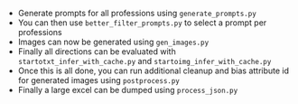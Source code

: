 - Generate prompts for all professions using `generate_prompts.py`
- You can then use `better_filter_prompts.py` to select a prompt per professions
- Images can now be generated using `gen_images.py`
- Finally all directions can be evaluated with `startotxt_infer_with_cache.py` and `startoimg_infer_with_cache.py`
- Once this is all done, you can run additional cleanup and bias attribute id for generated images using `postprocess.py`
- Finally a large excel can be dumped using `process_json.py`
